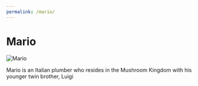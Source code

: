 ```yaml
---
permalink: /mario/
---
```

# Mario

![Mario](/fandoms/assets/images/mario.png)

Mario is an Italian plumber who resides in the Mushroom Kingdom with his younger twin brother, Luigi